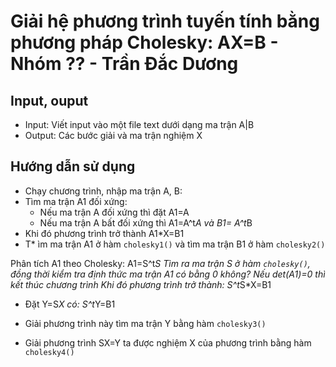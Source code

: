 # Giải hệ phương trình tuyến tính bằng phương pháp Cholesky: AX=B - Nhóm ?? - Trần Đắc Dương

## Input, ouput
* Input: Viết input vào một file text dưới dạng ma trận A|B
* Output: Các bước giải và ma trận nghiệm X

## Hướng dẫn sử dụng
* Chạy chương trình, nhập ma trận A, B: 
* Tìm ma trận A1 đối xứng: 
    * Nếu ma trận A đối xứng thì đặt A1=A
    * Nếu ma trận A bất đối xứng thì A1=A^t*A và B1= A^t*B
* Khi đó phương trình trở thành A1*X=B1
* T* ìm ma trận A1 ở hàm `cholesky1()` và tìm ma trận B1 ở hàm `cholesky2()`

Phân tích A1 theo Cholesky: A1=S^t*S
Tìm ra ma trận S ở hàm `cholesky()`, đồng thời kiểm tra định thức ma trận A1 có bằng 0 không? Nếu det(A1)=0 thì kết thúc chương trình
Khi đó phương trình trở thành: S^t*S*X=B1

* Đặt Y=S*X có:  S^t*Y=B1
* Giải phương trình này tìm ma trận Y bằng hàm `cholesky3()`

* Giải phương trình SX=Y ta được nghiệm X của phương trình bằng hàm `cholesky4()`
